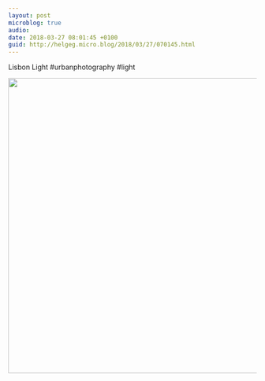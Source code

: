 ```yaml
---
layout: post
microblog: true
audio: 
date: 2018-03-27 08:01:45 +0100
guid: http://helgeg.micro.blog/2018/03/27/070145.html
---
```

Lisbon Light #urbanphotography #light

<img src="http://microblog.helgegudmundsen.com/uploads/2018/931cb582bf.jpg" width="600" height="600" />
